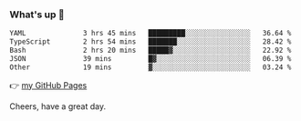 ### What's up 👋

<!--START_SECTION:waka-->

```txt
YAML              3 hrs 45 mins   █████████░░░░░░░░░░░░░░░░   36.64 %
TypeScript        2 hrs 54 mins   ███████░░░░░░░░░░░░░░░░░░   28.42 %
Bash              2 hrs 20 mins   █████▓░░░░░░░░░░░░░░░░░░░   22.92 %
JSON              39 mins         █▓░░░░░░░░░░░░░░░░░░░░░░░   06.39 %
Other             19 mins         ▓░░░░░░░░░░░░░░░░░░░░░░░░   03.24 %
```

<!--END_SECTION:waka-->

👉 [my GitHub Pages](https://ykzhukian.github.io)

Cheers, have a great day.

